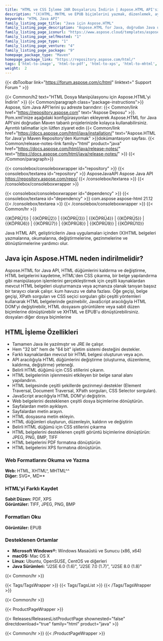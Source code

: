 ```yaml
---
title: "HTML ve CSS İşleme JAR Dosyalarını İndirin | Aspose.HTML API'si"
description: "(X)HTML, MHTML ve EPUB biçimlerini yazmak, düzenlemek, ayrıştırmak, okumak, çevirmek ve dönüştürmek için Java sınıfları içeren JAR dosyalarını indirin. DOM'yi JavaScript ve API aracılığıyla işleyin."
keywords: "HTML Java API"
family_listing_page_title: "Java için Aspose.HTML"
family_listing_page_description: "Aspose.HTML for Java, doğrudan Java uygulamaları içinde çok çeşitli HTML işleme görevlerini gerçekleştirmek için oluşturulmuş gelişmiş bir HTML işleme API'sidir."
family_listing_page_iconurl: "https://www.aspose.cloud/templates/aspose/App_Themes/V3/images/html/272x272/aspose_html-for-java.png"
family_listing_page_selfHosted: "1"
family_listing_page_type: "1"
family_listing_page_venture: "4"
family_listing_page_package: "9"
homepage_package_type: "Maven"
homepage_package_link: "https://repository.aspose.com/html/"
tags: ['html-to-image', 'html-to-pdf', 'html-to-xps', 'html-to-mhtml', 'html-to-markdown', 'svg-to-image', 'svg-to-pdf', 'svg-to-xps', 'epub-to-image', 'epub-to-pdf', 'epub-to-xps', 'mhtml-to-image', 'mhtml-to-pdf', 'mhtml-to-xps', 'markdown-to-html']
weight:  2
---
```


{{< dbToolbar link="https://forum.aspose.com/c/html" linktext=" Support Forum " >}}

{{< Common/h2 text="HTML Dosya Manipülasyonu için Aspose.HTML'yi İndirin"  >}}
{{< Common/paragraph class="package-instructions">}}
Aspose, tüm Java API'lerini şu adreste barındırır:
{{< Common/link href="https://repository.aspose.com" text="Aspose Deposu"  >}}. Pom.xml'inize aşağıdaki konfigürasyonları ekleyerek Aspose.HTML for Java API'sini doğrudan Maven tabanlı projelerinizde kolayca kullanabilirsiniz. Ayrıntılı talimatlar için lütfen ziyaret edin
{{< Common/link href="https://docs.aspose.com/html/java/installation/" text="Aspose.HTML for Java'yı Maven Repository'den Kurmak"  >}}dokümantasyon sayfası.
{{< Common/release-notes-link family="html" product="java" href="https://docs.aspose.com/html/java/release-notes/" text="https://docs.aspose.com/html/java/release-notes/"  >}}
{{< /Common/paragraph>}}

{{< consolebox/consoleboxwrapper id="repository" >}}
   {{< consolebox/textarea id="repository" >}}
      <repository>
      <id>AsposeJavaAPI</id>
      <name>Aspose Java API</name>
      <url>https://repository.aspose.com/repo/</url>
      </repository>
   {{< /consolebox/textarea >}}
{{< /consolebox/consoleboxwrapper >}}

{{< consolebox/consoleboxwrapper id="dependency" >}}
   {{< consolebox/textarea id="dependency" >}}
      <dependency>
      <groupId>com.aspose</groupId>
      <artifactId>aspose-html</artifactId>
      <version>21.12</version>
      </dependency>
   {{< /consolebox/textarea >}}
{{< /consolebox/consoleboxwrapper >}}
{{< Common/hr >}}

{{KÖPRÜ1}} | {{KÖPRÜ2}} | {{KÖPRÜ3}} | {{KÖPRÜ4}} | {{KÖPRÜ5}} | {{KÖPRÜ6}} | {{KÖPRÜ7}} | {{KÖPRÜ8}} | {{KÖPRÜ9}} | {{KÖPRÜ10}}

Java HTML API, geliştiricilerin Java uygulamaları içinden (X)HTML belgeleri yazmalarına, okumalarına, değiştirmelerine, gezinmelerine ve dönüştürmelerine yardımcı olur.

## Java için Aspose.HTML neden indirilmelidir?

Aspose.HTML for Java API, HTML düğümlerini kaldırma ve değiştirme, HTML belgelerini kaydetme, HTML'den CSS çıkarma, bir belge yapılandırma gibi manipülasyon işlemlerini gerçekleştirmek için çeşitli kaynaklardan mevcut HTML belgeleri oluşturmanıza veya açmanıza olanak tanıyan başsız bir tarayıcı olarak çalışır. kum havuzu ve daha fazlası. Öğe geçişi, belge geçişi, XPath sorguları ve CSS seçici sorguları gibi çeşitli yöntemleri kullanarak HTML belgelerinde gezinebilir, JavaScript aracılığıyla HTML DOM'yi değiştirebilir, HTML dosyasını görüntülere veya sabit düzen biçimlerine dönüştürebilir ve XHTML ve EPUB'u dönüştürebilirsiniz. dosyaları diğer dosya biçimlerine

## HTML İşleme Özellikleri

- Tamamen Java ile yazılmıştır ve JRE ile çalışır.
- Hem "32 bit" hem de "64 bit" işletim sistemi desteğini destekler.
- Farklı kaynaklardan mevcut bir HTML belgesi oluşturun veya açın.
- API aracılığıyla HTML düğümlerini değiştirme (oluşturma, düzenleme, kaldırma, değiştirme) yeteneği.
- Belirli HTML düğümü için CSS stillerini çıkarın.
- HTML belgelerinin işlenmesini etkileyen bir belge sanal alanı yapılandırın.
- HTML belgesinde çeşitli şekillerde gezinmeyi destekler (Element Traversal, Document Traversal, XPath sorguları, CSS Selector sorguları).
- JavaScript aracılığıyla HTML DOM'yi değiştirin.
- Web belgelerini desteklenen çeşitli dosya biçimlerine dönüştürün.
- Sayfalardan metin ayıklayın.
- Sayfalardan metin arayın.
- HTML dosyasına metin ekleyin.
- HTML düğümleri oluşturun, düzenleyin, kaldırın ve değiştirin
- Belirli HTML düğümü için CSS stillerini çıkarma
- HTML belgelerini desteklenen çeşitli görüntü biçimlerine dönüştürün: JPEG, PNG, BMP, TIFF
- HTML belgelerini PDF formatına dönüştürün
- HTML belgelerini XPS formatına dönüştürün.

### Web Formatlarını Okuma ve Yazma

**Web:** HTML, XHTML^, MHTML^^\
**Diğer:** SVG*, MD**

### HTML'yi Farklı Kaydet

**Sabit Düzen:** PDF, XPS\
**Görüntüler:** TIFF, JPEG, PNG, BMP

### Formatları Oku

**Görüntüler:** EPUB

### Desteklenen Ortamlar

- **Microsoft Windows®:** Windows Masaüstü ve Sunucu (x86, x64)
- **macOS:** Mac OS X
- **Linux:** Ubuntu, OpenSUSE, CentOS ve diğerleri
- **Java Sürümleri:** "J2SE 6.0 (1.6)", "J2SE 7.0 (1.7)", "J2SE 8.0 (1.8)"

{{< Common/hr >}}

{{< Tags/TagsWrapper >}}
 {{< Tags/TagsList >}}
{{< /Tags/TagsWrapper >}}

{{< Common/hr >}}

{{< ProductPageWrapper >}}
<!-- ReleasesListProductPage-->
   {{< Releases/ReleasesListProductPage shownested="false"  directdownload="true" family="html" product="java" >}}
<!-- /ReleasesListProductPage-->
{{< Common/hr >}}
{{< /ProductPageWrapper >}}

